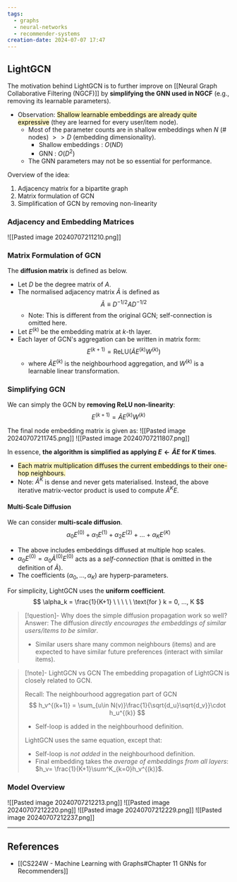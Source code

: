 ```yaml
---
tags:
  - graphs
  - neural-networks
  - recommender-systems
creation-date: 2024-07-07 17:47
---
```

## LightGCN

The motivation behind LightGCN is to further improve on [[Neural Graph Collaborative Filtering (NGCF)]] by **simplifying the GNN used in NGCF** (e.g., removing its learnable parameters).
- Observation: <mark style="background: #FFF3A3A6;">Shallow learnable embeddings are already quite expressive</mark> (they are learned for every user/item node).
	- Most of the parameter counts are in shallow embeddings when $N$ (# nodes) $>> D$ (embedding dimensionality).
		- Shallow embeddings : $O(ND)$
		- GNN : $O(D^2)$
	- The GNN parameters may not be so essential for performance.

Overview of the idea:
1. Adjacency matrix for a bipartite graph
2. Matrix formulation of GCN
3. Simplification of GCN by removing non-linearity

### Adjacency and Embedding Matrices

![[Pasted image 20240707211210.png]]

### Matrix Formulation of GCN

The **diffusion matrix** is defined as below.
- Let $D$ be the degree matrix of $A$.
- The normalised adjacency matrix $\tilde{A}$ is defined as $$\tilde{A}\equiv D^{-1/2}AD^{-1/2}$$
	- Note: This is different from the original GCN; self-connection is omitted here.
- Let $E^{(k)}$ be the embedding matrix at $k$-th layer.
- Each layer of GCN's aggregation can be written in matrix form: $$E^{(k+1)}=\text{ReLU}(\tilde{A}E^{(k)} W^{(k)})$$
	- where $\tilde{A}E^{(k)}$ is the neighbourhood aggregation, and $W^{(k)}$ is a learnable linear transformation.

### Simplifying GCN

We can simply the GCN by **removing ReLU non-linearity**:
$$
E^{(k+1)} = \tilde{A}E^{(k)}W^{(k)}
$$

The final node embedding matrix is given as:
![[Pasted image 20240707211745.png]]
![[Pasted image 20240707211807.png]]

In essence, **the algorithm is simplified as applying $E \leftarrow \tilde{A}E$ for $K$ times**.
- <mark style="background: #FFF3A3A6;">Each matrix multiplication diffuses the current embeddings to their one-hop neighbours.</mark>
- Note: $\tilde{A}^K$ is dense and never gets materialised. Instead, the above iterative matrix-vector product is used to compute $\tilde{A}^K E$.

#### Multi-Scale Diffusion

We can consider **multi-scale diffusion**.
$$
\alpha_0 E^{(0)} + \alpha_1 E^{(1)} + \alpha_2 E^{(2)} + ... + \alpha_K E^{(K)}
$$
- The above includes embeddings diffused at multiple hop scales.
- $\alpha_0 E^{(0)} = \alpha_0 \tilde{A}^{(0)} E^{(0)}$ acts as a *self-connection* (that is omitted in the definition of $\tilde{A}$).
- The coefficients ($\alpha_0, ..., \alpha_K$) are hyperp-parameters.

For simplicity, LightGCN uses the **uniform coefficient**.
$$
\alpha_k = \frac{1}{K+1} \ \ \ \ \ \text{for } k = 0, ..., K
$$
>[!question]- Why does the simple diffusion propagation work so well?
>Answer: The diffusion *directly encourages the embeddings of similar users/items to be similar*.
>- Similar users share many common neighbours (items) and are expected to have similar future preferences (interact with similar items).

>[!note]- LightGCN vs GCN
>The embedding propagation of LightGCN is closely related to GCN. 
>
>Recall: The neighbourhood aggregation part of GCN
>$$
>h_v^{(k+1)} = \sum_{u\in N(v)}\frac{1}{\sqrt{d_u}\sqrt{d_v}}\cdot h_u^{(k)}
>$$
>- Self-loop is added in the neighbourhood definition.
>  
>LightGCN uses the same equation, except that:
>- Self-loop is *not added* in the neighbourhood definition.
>- Final embedding takes the *average of embeddings from all layers*: $h_v= \frac{1}{K+1}\sum^K_{k=0}h_v^{(k)}$.

### Model Overview

![[Pasted image 20240707212213.png]]
![[Pasted image 20240707212220.png]]
![[Pasted image 20240707212229.png]]
![[Pasted image 20240707212237.png]]








---
## References

- [[CS224W - Machine Learning with Graphs#Chapter 11 GNNs for Recommenders]]